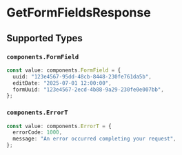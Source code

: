 # GetFormFieldsResponse


## Supported Types

### `components.FormField`

```typescript
const value: components.FormField = {
  uuid: "123e4567-95dd-48cb-8448-230fe761da5b",
  editDate: "2025-07-01 12:00:00",
  formUuid: "123e4567-2ecd-4b88-9a29-230fe0e007bb",
};
```

### `components.ErrorT`

```typescript
const value: components.ErrorT = {
  errorCode: 1000,
  message: "An error occurred completing your request",
};
```

